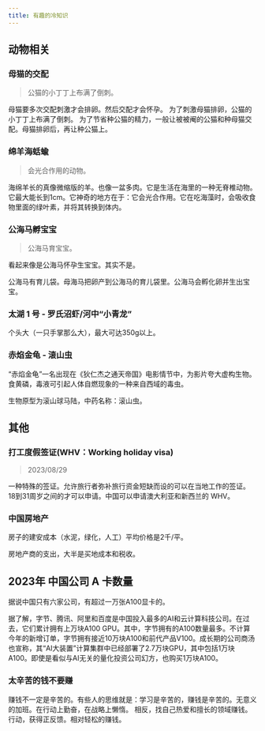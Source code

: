 ```yaml
---
title: 有趣的冷知识
---
```

## 动物相关
### 母猫的交配
> 公猫的小丁丁上布满了倒刺。

母猫要多次交配刺激才会排卵。然后交配才会怀孕。
为了刺激母猫排卵，公猫的小丁丁上布满了倒刺。
为了节省种公猫的精力，一般让被被阉的公猫和种母猫交配。母猫排卵后，再让种公猫上。

### 绵羊海蛞蝓
> 会光合作用的动物。

海绵羊长的真像微缩版的羊。也像一盆多肉。它是生活在海里的一种无脊椎动物。它最大能长到1cm。它神奇的地方在于：它会光合作用。它在吃海藻时，会吸收食物里面的绿叶素，并将其转换到体内。

### 公海马孵宝宝
> 公海马育宝宝。

看起来像是公海马怀孕生宝宝。其实不是。

公海马有育儿袋。母海马把卵产到公海马的育儿袋里。公海马会孵化卵并生出宝宝。

### 太湖 1 号 - 罗氏沼虾/河中“小青龙”
个头大（一只手掌那么大），最大可达350g以上。

### 赤焰金龟 - 滚山虫
“赤焰金龟”一名出现在《狄仁杰之通天帝国》电影情节中，为影片夸大虚构生物。食黄磷，毒液可引起人体自燃现象的一种来自西域的毒虫。

生物原型为滚山球马陆，中药名称：滚山虫。

## 其他
### 打工度假签证(WHV：Working holiday visa)
> 2023/08/29

一种特殊的签证。允许旅行者弥补旅行资金短缺而设的可以在当地工作的签证。18到31周岁之间的才可以申请。中国可以申请澳大利亚和新西兰的 WHV。

### 中国房地产
房子的建安成本（水泥，绿化，人工）平均价格是2千/平。

房地产商的支出，大半是买地成本和税收。

## 2023年 中国公司 A 卡数量
据说中国只有六家公司，有超过一万张A100显卡的。

据了解，字节、腾讯、阿里和百度是中国投入最多的AI和云计算科技公司。在过去，它们累计拥有上万块A100 GPU。其中，字节拥有的A100数量最多。不计算今年的新增订单，字节拥有接近10万块A100和前代产品V100。成长期的公司商汤也宣称，其“AI大装置”计算集群中已经部署了2.7万块GPU，其中包括1万块A100。即使是看似与AI无关的量化投资公司幻方，也购买1万块A100。

### 太辛苦的钱不要赚
赚钱不一定是辛苦的。有些人的思维就是：学习是辛苦的，赚钱是辛苦的。无意义的加班。在行动上勤奋，在战略上懒惰。
相反，找自己热爱和擅长的领域赚钱。行动，获得正反馈。相对轻松的赚钱。
